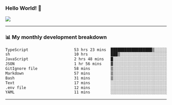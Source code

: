 ### Hello World! 👋

<a>
  <img align="center" src="https://github-readme-stats.vercel.app/api?username=megatunger&count_private=true&include_all_commits=true&bg_color=30,56CCF2,2F80ED&title_color=fff&text_color=fff" />
</a>

------
### 📊 My monthly development breakdown

<!--START_SECTION:waka-->

```txt
TypeScript                    53 hrs 23 mins  ██████████████████▒░░░░░░   73.31 %
sh                            10 hrs          ███▒░░░░░░░░░░░░░░░░░░░░░   13.75 %
JavaScript                    2 hrs 48 mins   █░░░░░░░░░░░░░░░░░░░░░░░░   03.85 %
JSON                          1 hr 56 mins    ▓░░░░░░░░░░░░░░░░░░░░░░░░   02.67 %
GitIgnore file                58 mins         ▒░░░░░░░░░░░░░░░░░░░░░░░░   01.34 %
Markdown                      57 mins         ▒░░░░░░░░░░░░░░░░░░░░░░░░   01.32 %
Bash                          31 mins         ▒░░░░░░░░░░░░░░░░░░░░░░░░   00.73 %
Text                          17 mins         ░░░░░░░░░░░░░░░░░░░░░░░░░   00.39 %
.env file                     12 mins         ░░░░░░░░░░░░░░░░░░░░░░░░░   00.28 %
YAML                          11 mins         ░░░░░░░░░░░░░░░░░░░░░░░░░   00.27 %
```

<!--END_SECTION:waka-->

------
